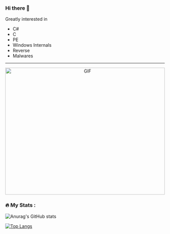 ### Hi there 👋

Greatly interested in

* C# 
* C
* PE
* Windows Internals
* Reverse
* Malwares

<!--
**arsium/arsium** is a ✨ _special_ ✨ repository because its `README.md` (this file) appears on your GitHub profile.

Here are some ideas to get you started:

- 🔭 I’m currently working on ...
- 🌱 I’m currently learning ...
- 👯 I’m looking to collaborate on ...
- 🤔 I’m looking for help with ...
- 💬 Ask me about ...
- 📫 How to reach me: ...
- 😄 Pronouns: ...
- ⚡ Fun fact: ...
-->

---

<p align="center">
  <img align="center" width="100%"  height="400px" alt="GIF" src="https://media.giphy.com/media/OTg4nrmU8vkty/giphy.gif"
</p>

                                                                  
### :fire: My Stats :

![Anurag's GitHub stats](https://github-readme-stats.vercel.app/api?username=arsium&show_icons=true&theme=radical)


<!-- 
[![GitHub Streak](http://github-readme-streak-stats.herokuapp.com?user=arsium&theme=dark&background=000000)](https://git.io/streak-stats) 
https://www.sitepoint.com/github-profile-readme/
https://github.com/anuraghazra/github-readme-stats#top-languages-card
-->

[![Top Langs](https://github-readme-stats.vercel.app/api/top-langs/?username=arsium&layout=compact&theme=radical)](https://github.com/anuraghazra/github-readme-stats)
